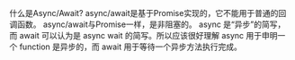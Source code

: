 什么是Async/Await?  async/await是基于Promise实现的，它不能用于普通的回调函数。 async/await与Promise一样，是非阻塞的。 async 是“异步”的简写，而 await 可以认为是 async wait 的简写。所以应该很好理解 async 用于申明一个 function 是异步的，而 await 用于等待一个异步方法执行完成。